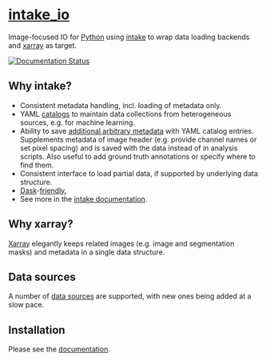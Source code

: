 # [intake_io](https://github.com/bhoeckendorf/intake_io)

Image-focused IO for [Python](https://www.python.org) using [intake](https://intake.readthedocs.io/en/latest/) to wrap data loading backends and [xarray](http://xarray.pydata.org/en/stable/) as target.

[![Documentation Status](https://readthedocs.org/projects/intake-io/badge/?version=latest)](https://intake-io.readthedocs.io/en/latest/?badge=latest)

## Why intake?

- Consistent metadata handling, incl. loading of metadata only.
- YAML [catalogs](https://intake.readthedocs.io/en/latest/catalog.html) to maintain data collections from heterogeneous sources, e.g. for machine learning.
- Ability to save [additional arbitrary metadata](https://intake.readthedocs.io/en/latest/catalog.html#metadata) with YAML catalog entries. Supplements metadata of image header (e.g. provide channel names or set pixel spacing) and is saved with the data instead of in analysis scripts. Also useful to add ground truth annotations or specify where to find them.
- Consistent interface to load partial data, if supported by underlying data structure.
- [Dask](https://dask.org)-[friendly.](https://intake.readthedocs.io/en/latest/quickstart.html?highlight=dask#working-with-dask)
- See more in the [intake documentation](https://intake.readthedocs.io/en/latest/).

## Why xarray?

[Xarray](http://xarray.pydata.org/en/stable/why-xarray.html) elegantly keeps related images (e.g. image and segmentation masks) and metadata in a single data structure.

## Data sources

A number of [data sources](https://intake-io.readthedocs.io/en/latest/datasources.html) are supported, with new ones 
being added at a slow pace. 

## Installation

Please see the [documentation](https://intake-io.readthedocs.io/en/latest/installation.html).
